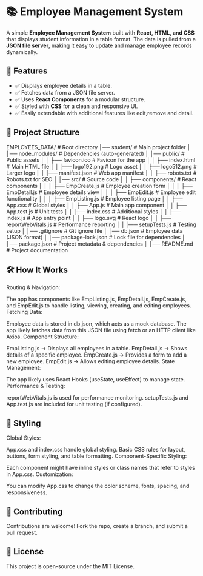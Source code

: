 # 📚 Employee Management System

A simple **Employee Management System** built with **React, HTML, and CSS** that displays student information in a table format. The data is pulled from a **JSON file server**, making it easy to update and manage employee records dynamically.

## 🚀 Features

- ✅ Displays employee details in a table.
- ✅ Fetches data from a JSON file server.
- ✅ Uses **React Components** for a modular structure.
- ✅ Styled with **CSS** for a clean and responsive UI.
- ✅ Easily extendable with additional features like  edit,remove and detail.

## 📂 Project Structure

EMPLOYEES_DATA/               # Root directory
│── student/                  # Main project folder
│   │── node_modules/         # Dependencies (auto-generated)
│   │── public/               # Public assets
│   │   ├── favicon.ico       # Favicon for the app
│   │   ├── index.html        # Main HTML file
│   │   ├── logo192.png       # Logo asset
│   │   ├── logo512.png       # Larger logo
│   │   ├── manifest.json     # Web app manifest
│   │   ├── robots.txt        # Robots.txt for SEO
│   │── src/                  # Source code
│   │   ├── components/       # React components
│   │   │   ├── EmpCreate.js  # Employee creation form
│   │   │   ├── EmpDetail.js  # Employee details view
│   │   │   ├── EmpEdit.js    # Employee edit functionality
│   │   │   ├── EmpListing.js # Employee listing page
│   │   ├── App.css           # Global styles
│   │   ├── App.js            # Main app component
│   │   ├── App.test.js       # Unit tests
│   │   ├── index.css         # Additional styles
│   │   ├── index.js          # App entry point
│   │   ├── logo.svg          # React logo
│   │   ├── reportWebVitals.js # Performance reporting
│   │   ├── setupTests.js     # Testing setup
│   │── .gitignore            # Git ignore file
│   │── db.json               # Employee data (JSON format)
│   │── package-lock.json     # Lock file for dependencies
│   │── package.json          # Project metadata & dependencies
│   │── README.md             # Project documentation


## 🛠 How It Works
Routing & Navigation:

The app has components like EmpListing.js, EmpDetail.js, EmpCreate.js, and EmpEdit.js to handle listing, viewing, creating, and editing employees.
Fetching Data:

Employee data is stored in db.json, which acts as a mock database.
The app likely fetches data from this JSON file using fetch or an HTTP client like Axios.
Component Structure:

EmpListing.js → Displays all employees in a table.
EmpDetail.js → Shows details of a specific employee.
EmpCreate.js → Provides a form to add a new employee.
EmpEdit.js → Allows editing employee details.
State Management:

The app likely uses React Hooks (useState, useEffect) to manage state.
Performance & Testing:

reportWebVitals.js is used for performance monitoring.
setupTests.js and App.test.js are included for unit testing (if configured).

## 🎨 Styling
Global Styles:

App.css and index.css handle global styling.
Basic CSS rules for layout, buttons, form styling, and table formatting.
Component-Specific Styling:

Each component might have inline styles or class names that refer to styles in App.css.
Customization:

You can modify App.css to change the color scheme, fonts, spacing, and responsiveness.

## 🤝 Contributing
Contributions are welcome! Fork the repo, create a branch, and submit a pull request.

## 📜 License
This project is open-source under the MIT License.
